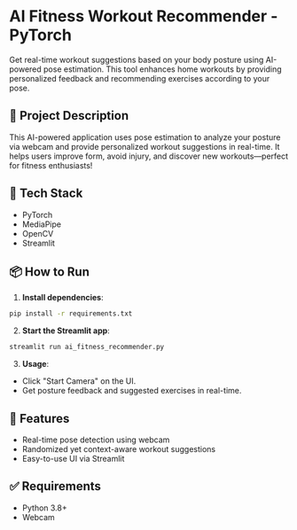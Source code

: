 
# AI Fitness Workout Recommender - PyTorch

Get real-time workout suggestions based on your body posture using AI-powered pose estimation. This tool enhances home workouts by providing personalized feedback and recommending exercises according to your pose.

## 🚀 Project Description

This AI-powered application uses pose estimation to analyze your posture via webcam and provide personalized workout suggestions in real-time. It helps users improve form, avoid injury, and discover new workouts—perfect for fitness enthusiasts!

## 🔧 Tech Stack
- PyTorch
- MediaPipe
- OpenCV
- Streamlit

## 📦 How to Run

1. **Install dependencies**:
```bash
pip install -r requirements.txt
```

2. **Start the Streamlit app**:
```bash
streamlit run ai_fitness_recommender.py
```

3. **Usage**:
- Click "Start Camera" on the UI.
- Get posture feedback and suggested exercises in real-time.

## 🧠 Features
- Real-time pose detection using webcam
- Randomized yet context-aware workout suggestions
- Easy-to-use UI via Streamlit

## ✅ Requirements
- Python 3.8+
- Webcam
